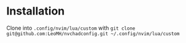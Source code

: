 # Installation
Clone into `.config/nvim/lua/custom` with `git clone git@github.com:LeoMH/nvchadconfig.git ~/.config/nvim/lua/custom`
